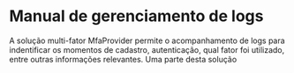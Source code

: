 # Manual de gerenciamento de logs

A solução multi-fator MfaProvider permite o acompanhamento de logs para indentificar os momentos de cadastro, autenticação, qual fator foi utilizado, entre outras informações relevantes.
Uma parte desta solução 